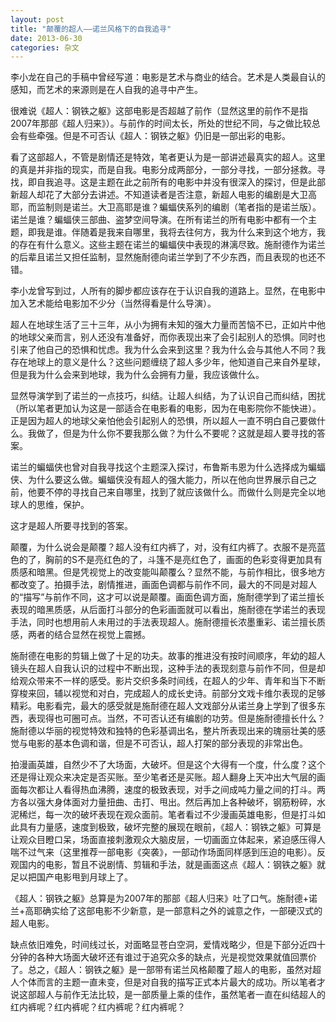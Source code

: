 ```yaml
---
layout: post
title: "颠覆的超人——诺兰风格下的自我追寻"
date: 2013-06-30
categories: 杂文
---
```


李小龙在自己的手稿中曾经写道：电影是艺术与商业的结合。艺术是人类最自认的感知，而艺术的来源则是在人自我的追寻中产生。

很难说《超人：钢铁之躯》这部电影是否超越了前作（显然这里的前作不是指2007年那部《超人归来》）。与前作的时间太长，所处的世纪不同，与之做比较总会有些牵强。但是不可否认《超人：钢铁之躯》仍旧是一部出彩的电影。

看了这部超人，不管是剧情还是特效，笔者更认为是一部讲述最真实的超人。这里的真是并非指的现实，而是自我。电影分成两部分，一部分寻找，一部分拯救。寻找，即自我追寻。这是主题在此之前所有的电影中并没有很深入的探讨，但是此部新超人却花了大部分去讲述。不知道读者是否注意，新超人电影的编剧是大卫高耶，而监制则是诺兰。大卫高耶是谁？蝙蝠侠系列的编剧（笔者指的是诺兰版）。诺兰是谁？蝙蝠侠三部曲、盗梦空间导演。在所有诺兰的所有电影中都有一个主题，即我是谁。伴随着是我来自哪里，我将去往何方，我为什么来到这个地方，我的存在有什么意义。这些主题在诺兰的蝙蝠侠中表现的淋漓尽致。施耐德作为诺兰的后辈且诺兰又担任监制，显然施耐德向诺兰学到了不少东西，而且表现的也还不错。

李小龙曾写到过，人所有的脚步都应该存在于认识自我的道路上。显然，在电影中加入艺术能给电影加不少分（当然得看是什么导演）。

超人在地球生活了三十三年，从小为拥有未知的强大力量而苦恼不已，正如片中他的地球父亲而言，别人还没有准备好，而你表现出来了会引起别人的恐惧。同时也引来了他自己的恐惧和忧虑。我为什么会来到这里？我为什么会与其他人不同？我存在地球上的意义是什么？这些问题缠绕了超人多少年，他知道自己来自外星球，但是我为什么会来到地球，我为什么会拥有力量，我应该做什么。

显然导演学到了诺兰的一点技巧，纠结。让超人纠结，为了认识自己而纠结，困扰（所以笔者更加认为这是一部适合在电影看的电影，因为在电影院你不能快进）。正是因为超人的地球父亲怕他会引起别人的恐惧，所以超人一直不明白自己要做什么。我做了，但是为什么你不要我那么做？为什么不要呢？这就是超人要寻找的答案。

诺兰的蝙蝠侠也曾对自我寻找这个主题深入探讨，布鲁斯韦恩为什么选择成为蝙蝠侠、为什么要这么做。蝙蝠侠没有超人的强大能力，所以在他向世界展示自己之前，他要不停的寻找自己来自哪里，找到了就应该做什么。而做什么则是完全以地球人的思维，保护。

这才是超人所要寻找到的答案。

颠覆，为什么说会是颠覆？超人没有红内裤了，对，没有红内裤了。衣服不是亮蓝色的了，胸前的S不是亮红色的了，斗篷不是亮红色了，画面的色彩变得更加具有质感和暗黑。但是凭视觉上的改变能叫颠覆么？显然不能，与前作相比，很多地方都改变了。拍摄手法，剧情推进，画面色调都与前作不同，最大的不同是对超人的“描写”与前作不同，这才可以说是颠覆。画面色调方面，施耐德学到了诺兰擅长表现的暗黑质感，从后面打斗部分的色彩画面就可以看出，施耐德在学诺兰的表现手法，同时也想用前人未用过的手法表现超人。施耐德擅长浓墨重彩、诺兰擅长质感，两者的结合显然在视觉上震撼。

施耐德在电影的剪辑上做了十足的功夫。故事的推进没有按时间顺序，年幼的超人镜头在超人自我认识的过程中不断出现，这种手法的表现刻意与前作不同，但是却给观众带来不一样的感受。影片交织多条时间线，在超人的少年、青年和当下不断穿梭来回，辅以视觉和对白，完成超人的成长史诗。前部分文戏卡维尔表现的足够精彩。电影看完，最大的感受就是施耐德在超人文戏部分从诺兰身上学到了很多东西，表现得也可圈可点。当然，不可否认还有编剧的功劳。但是施耐德擅长什么？施耐德以华丽的视觉特效和独特的色彩基调出名，整片所表现出来的瑰丽壮美的感觉与电影的基本色调和谐，但是不可否认，超人打架的部分表现的非常出色。

拍漫画英雄，自然少不了大场面，大破坏。但是这个大得有一个度，什么度？这个还是得让观众来决定是否买账。至少笔者还是买账。超人翻身上天冲出大气层的画面每次都让人看得热血沸腾，速度的极致表现，对手之间成吨力量之间的打斗。两方各以强大身体面对力量扭曲、击打、甩出。然后再加上各种破坏，钢筋粉碎，水泥稀烂，每一次的破坏表现在观众面前。笔者看过不少漫画英雄电影，但是打斗如此具有力量感，速度到极致，破坏完整的展现在眼前，《超人：钢铁之躯》可算是让观众目瞪口呆，场面直接刺激观众大脑皮层，一切画面立体起来，紧迫感压得人喘不过气来（这里推荐一部电影《突袭》，一部动作场面同样感到压迫的电影）。反观国内的电影，暂且不说剧情、剪辑和手法，就是画面这点《超人：钢铁之躯》就足以把国产电影甩到月球上了。

《超人：钢铁之躯》总算是为2007年的那部《超人归来》吐了口气。施耐德+诺兰+高耶确实给了这部电影不少新意，是一部意料之外的诚意之作，一部硬汉式的超人电影。

缺点依旧难免，时间线过长，对面略显苍白空洞，爱情戏略少，但是下部分近四十分钟的各种大场面大破坏还有谁过于追究众多的缺点，光是视觉效果就值回票价了。总之，《超人：钢铁之躯》是一部带有诺兰风格颠覆了超人的电影，虽然对超人个体而言的主题一直未变，但是对自我的描写正式本片最大的成功。所以笔者才说这部超人与前作无法比较，是一部质量上乘的佳作，虽然笔者一直在纠结超人的红内裤呢？红内裤呢？红内裤呢？红内裤呢？